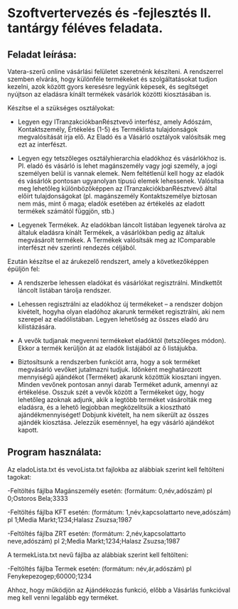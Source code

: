 # Szoftvertervezés és -fejlesztés II. tantárgy féléves feladata.

## Feladat leírása:

Vatera-szerű online vásárlási felületet szeretnénk készíteni. A rendszerrel szemben elvárás, hogy
különféle termékeket és szolgáltatásokat tudjon kezelni, azok között gyors keresésre legyünk
képesek, és segítséget nyújtson az eladásra kínált termékek vásárlók közötti kiosztásában is.
	
Készítse el a szükséges osztályokat:
	
 - Legyen egy ITranzakciókbanRésztvevő interfész, amely Adószám, Kontaktszemély, Értékelés
   (1-5) és Terméklista tulajdonságok megvalósítását írja elő. Az Eladó és a Vásárló osztályok
   valósítsák meg ezt az interfészt.
		
 - Legyen egy tetszőleges osztályhierarchia eladókhoz és vásárlókhoz is. Pl. eladó és vásárló is
   lehet magánszemély vagy jogi személy, a jogi személyen belül is vannak elemek. Nem
   feltétlenül kell hogy az eladók és vásárlók pontosan ugyanolyan típusú elemek lehessenek.
   Valósítsa meg lehetőleg különbözőképpen az ITranzakciókbanRésztvevő által előírt
   tulajdonságokat (pl. magánszemély Kontaktszemélye biztosan nem más, mint ő maga; eladók
   esetében az értékelés az eladott termékek számától függjön, stb.)
		
 - Legyenek Termékek. Az eladókban láncolt listában legyenek tárolva az általuk eladásra kínált
   Termékek, a vásárlókban pedig az általuk megvásárolt termékek. A Termékek valósítsák meg
   az IComparable interfészt név szerinti rendezés céljából.
		
Ezután készítse el az árukezelő rendszert, amely a következőképpen épüljön fel:
		
 - A rendszerbe lehessen eladókat és vásárlókat regisztrálni. Mindkettőt láncolt listában tárolja
   rendszer.
		
 - Lehessen regisztrálni az eladókhoz új termékeket – a rendszer dobjon kivételt, hogyha olyan
   eladóhoz akarunk terméket regisztrálni, aki nem szerepel az eladólistában. Legyen lehetőség
   az összes eladó áru kilistázására.
		
 - A vevők tudjanak megvenni termékeket eladóktól (tetszőleges módon). Ekkor a termék
   kerüljön át az eladók listájából az ő listájukba.
		
 - Biztosítsunk a rendszerben funkciót arra, hogy a sok terméket megvásárló vevőket jutalmazni
   tudjuk. Időnként meghatározott mennyiségű ajándékot (Terméket) akarunk közöttük
   kiosztani ingyen. Minden vevőnek pontosan annyi darab Terméket adunk, amennyi az
   értékelése. Osszuk szét a vevők között a Termékeket úgy, hogy lehetőleg azoknak adjunk,
   akik a legtöbb terméket vásárolták meg eladásra, és a lehető legjobban megközelítsük a
   kiosztható ajándékmennyiséget! Dobjunk kivételt, ha nem sikerült az összes ajándék
   kiosztása. Jelezzük eseménnyel, ha egy vásárló ajándékot kapott. 

## Program használata:

Az eladoLista.txt és vevoLista.txt fajlokba az alábbiak szerint kell feltölteni tagokat:

 -Feltöltés fájlba Magánszemély esetén: (formátum: 0,név,adószám)
  pl      0;Ostoros Bela;3333

 -Feltöltés fájlba KFT esetén: (formátum: 1,név,kapcsolattarto neve,adószám)
  pl      1;Media Markt;1234;Halasz Zsuzsa;1987

 -Feltöltés fájlba ZRT esetén: (formátum: 2,név,kapcsolattarto neve,adószám)
  pl      2;Media Markt;1234;Halasz Zsuzsa;1987

A termekLista.txt nevű fájlba az alábbiak szerint kell feltölteni:

 -Feltöltés fájlba Termek esetén: (formátum: név,ár,adószám)
  pl      Fenykepezogep;60000;1234

Ahhoz, hogy működjön az Ajándékozás funkció, előbb a Vásárlás funkcióval meg kell venni legalább egy terméket.